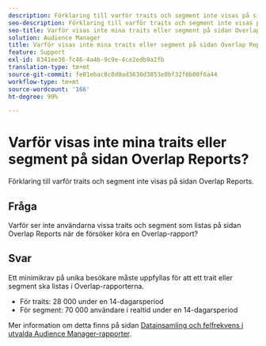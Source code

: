 ```yaml
---
description: Förklaring till varför traits och segment inte visas på sidan Overlap Reports.
seo-description: Förklaring till varför traits och segment inte visas på sidan Overlap Reports.
seo-title: Varför visas inte mina traits eller segment på sidan Overlap Reports?
solution: Audience Manager
title: Varför visas inte mina traits eller segment på sidan Overlap Reports?
feature: Support
exl-id: 8341ee38-fc46-4a4b-9c9e-4ce2edb9a2fb
translation-type: tm+mt
source-git-commit: fe01ebac8c0d0ad3630d3853e0bf32f0b00f6a44
workflow-type: tm+mt
source-wordcount: '166'
ht-degree: 99%

---
```


# Varför visas inte mina traits eller segment på sidan Overlap Reports?

Förklaring till varför traits och segment inte visas på sidan Overlap Reports.

## Fråga

Varför ser inte användarna vissa traits och segment som listas på sidan Overlap Reports när de försöker köra en Overlap-rapport?

## Svar

Ett minimikrav på unika besökare måste uppfyllas för att ett trait eller segment ska listas i Overlap-rapporterna.

* För traits: 28 000 under en 14-dagarsperiod
* För segment: 70 000 användare i realtid under en 14-dagarsperiod

Mer information om detta finns på sidan [Datainsamling och felfrekvens i utvalda Audience Manager-rapporter](..//reporting/report-sampling.md).
